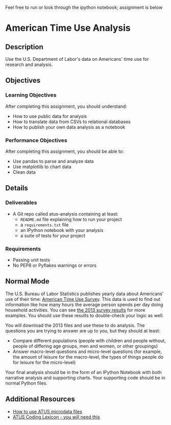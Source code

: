 Feel free to run or look through the ipython notebook; assignment is below


# American Time Use Analysis

## Description

Use the U.S. Department of Labor's data on Americans' time use for research and analysis.

## Objectives

### Learning Objectives

After completing this assignment, you should understand:

* How to use public data for analysis
* How to translate data from CSVs to relational databases
* How to publish your own data analysis as a notebook

### Performance Objectives

After completing this assignment, you should be able to:

* Use pandas to parse and analyze data
* Use matplotlib to chart data
* Clean data

## Details

### Deliverables

* A Git repo called atus-analysis containing at least:
  * `README.md` file explaining how to run your project
  * a `requirements.txt` file
  * an IPython notebook with your analysis
  * a suite of tests for your project

### Requirements  

* Passing unit tests
* No PEP8 or Pyflakes warnings or errors

## Normal Mode

The U.S. Bureau of Labor Statistics publishes yearly data about Americans' use
of their time: [American Time Use Survey](http://www.bls.gov/tus/home.htm#data).
This data is used to find out information like how many hours the average person
spends per day doing household activities. You can see
[the 2013 survey results](http://www.bls.gov/news.release/atus.nr0.htm)
for more examples. You should use these results to double-check your logic as well.

You will download the 2013 files and use these to do analysis. The questions you are trying to answer are up to you, but they
should at least:

* Compare different populations (people with children and people without, people of differing age groups, men and women, or other groupings)
* Answer macro-level questions and micro-level questions (for example, the amount of leisure for the macro-level, the types of things people do for leisure for the micro-level)

Your final analysis should be in the form of an IPython Notebook with both
narrative analysis and supporting charts. Your supporting code should be in
normal Python files.



## Additional Resources

* [How to use ATUS microdata files](http://www.bls.gov/tus/howto.htm)
* [ATUS Coding Lexicon - you will need this](http://www.bls.gov/tus/lexicons.htm)
